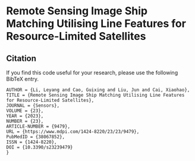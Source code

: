 # Remote Sensing Image Ship Matching Utilising Line Features for Resource-Limited Satellites

## Citation
If you find this code useful for your research, please use the following BibTeX entry.

```@Article{s23239479,
AUTHOR = {Li, Leyang and Cao, Guixing and Liu, Jun and Cai, Xiaohao},
TITLE = {Remote Sensing Image Ship Matching Utilising Line Features for Resource-Limited Satellites},
JOURNAL = {Sensors},
VOLUME = {23},
YEAR = {2023},
NUMBER = {23},
ARTICLE-NUMBER = {9479},
URL = {https://www.mdpi.com/1424-8220/23/23/9479},
PubMedID = {38067852},
ISSN = {1424-8220},
DOI = {10.3390/s23239479}
}
```

